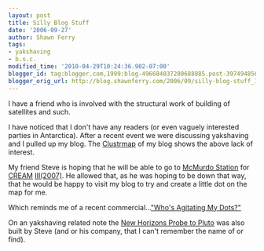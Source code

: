 ```yaml
---
layout: post
title: Silly Blog Stuff
date: '2006-09-27'
author: Shawn Ferry
tags:
- yakshaving
- b.s.c.
modified_time: '2010-04-29T10:24:36.902-07:00'
blogger_id: tag:blogger.com,1999:blog-496684037280688885.post-3974948567195306170
blogger_orig_url: http://blog.shawnferry.com/2006/09/silly-blog-stuff_1701.html
---
```


I have a friend who is involved with the structural work of building of
satellites and such.  

I have noticed that I don't have any readers (or even vaguely interested
parties in Antarctica). After a recent event we were discussing yakshaving and
I pulled up my blog. The
[Clustrmap](http://clustrmaps.com/counter/maps.php?url=http://blogs.sun.com/yakshaving)
of my blog shows the above lack of interest.  

My friend Steve is hoping that he will be able to go to [McMurdo
Station](http://www.nsf.gov/od/opp/support/mcmurdo.jsp) for
[CREAM](http://cosmicray.umd.edu/cream/cream.html)
[III(2007)](http://cosmicray.umd.edu/cream/CREAMflight2007/). He allowed that,
as he was hoping to be down that way, that he would be happy to visit my blog
to try and create a little dot on the map for me.  

Which reminds me of a recent commercial...["Who's Agitating My
Dots?"](http://www.untitledfilms.ca/movies/Dots_30_b.mov)  

On an yakshaving related note the [New Horizons Probe to
Pluto](http://pluto.jhuapl.edu/spacecraft/overview.html) was also built by
Steve (and or his company, that I can't remember the name of or find).  

